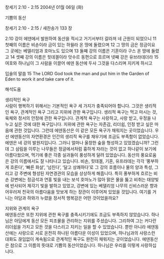 창세기 2:10 - 2:15 
2004년 01월 06일 (화)

기쁨의 동산



창세기 2:10 - 2:15 / 새찬송가 133 장


2:10 강이 에덴에서 발원하여 동산을 적시고 거기서부터 갈라져 네 근원이 되었으니 
11 첫째의 이름은 비손이라 금이 있는 하윌라 온 땅에 둘렸으며 
12 그 땅의 금은 정금이요 그 곳에는 베델리엄과 호마노도 있으며 
13 둘째 강의 이름은 기혼이라 구스 온 땅에 둘렸고 
14 셋째 강의 이름은 힛데겔이라 앗수르 동편으로 흐르며 넷째 강은 유브라데더라 
15 여호와 하나님이 그 사람을 이끌어 에덴 동산에 두사 그것을 다스리며 지키게 하시고 

입술의 말씀 
15 The LORD God took the man and put him in the Garden of Eden to work it and take care of it.

해석도움





생리적인 욕구  
사람이 행복하기 위해서는 기본적인 욕구 세 가지가 충족되어야 합니다. 그것은 생리적인 욕구, 관계적인 욕구 그리고 지위에 관한 욕구입니다. 생리적 욕구는 먹고 마시는 것, 육체와 정서의 안정에 관한 욕구입니다. 관계적 욕구는 사랑하고, 사랑 받고, 우정을 나누고 싶은 것에 대한 욕구입니다. 지위에 관한 욕구는 자존감, 리더쉽, 인정 받고 싶은 마음에 관한 것입니다. 그런데 에덴동산은 이 같은 모든 욕구가 채워지는 곳이었습니다. 우선 에덴동산의 자연환경은 인간의 생리적 욕구를 채우기에 조금도 부족함이 없었습니다. 에덴은 네 강의 발원지입니다. 그러니 얼마나 울창한 숲을 형성하고 있었겠습니까? 그런데 그 삼림을 이루는 나무들은 정글에서처럼 흉하게 자라는 것이 없고 하나같이 보기에 아름다웠으며, 먹기에 좋은 각종 실과들이 풍성하게 달려 있었습니다. 동산의 풍요로움은 강의 이름에서도 잘 나타나고 있습니다. 비손, 힛데겔, 기혼, 유프라데는 각각 ‘풍부하게 흐른다’, ‘빠른 화살’, ‘넘친다’, ‘달고 상쾌하다’로 그 강의 흐름이나 물의 양과 특성, 그리고 강 주변에 형성된 자연경관의 모습을 상상하게 해줍니다. 특히 풍부하게 흐르는 비손 강변에는 정금석과 연홍 빛을 내는 보석 호마노가 많아 맑은 물을 뚫고 비취는 태양빛에 반사되어 제각기 빛을 발하고 있었고, 강변에 있는 베델리엄 나무의 신비스러운 향과 어우러져 천국의 아름다움을 맛보게 하는 장관이 이루어져 있었을 것입니다. 여기를 거니는 아담과 하와가 누렸을 정서적 행복감은 어떤 것이었을까요?   

지위와 관계의 욕구  
에덴동산은 또한 지위에 관한 욕구를 충족시키기에도 조금도 부족하지 않았습니다. 하나님은 아담에게 동산 모든 피조물을 관리하는 지위를 주셨습니다. 그리하여 그는 커다란 리더쉽을 가지고 모든 것을 다스리고 지키는 일을 할 수 있었습니다. 뿐만 아니라 에덴동산에는 사랑으로 서로 온전히 하나된 아름다운 이성이 있었으며, 하나님과의 사랑스런 대화도 끊임없이 계속됨으로 관계적인 욕구도 완전히 채워지는 곳이었습니다. 에덴동산은 참으로 그 이름의 뜻대로 기쁨의 동산이었습니다. 하나님은 우리를 이렇게 사랑하십니다.